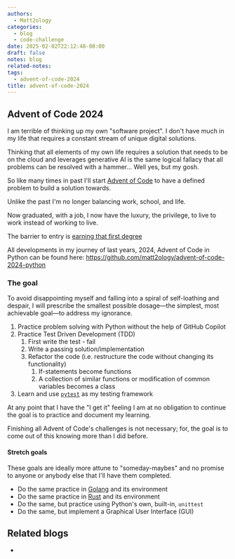 ```yaml
---
authors:
  - Matt2ology
categories:
  - blog
  - code-challenge
date: 2025-02-02T22:12:48-08:00
draft: false
notes: blog
related-notes:
tags:
  - advent-of-code-2024
title: advent-of-code-2024
---
```


## Advent of Code 2024

<!-- [Propose edits or changes on GitHub](link to GitHub repo of file) -->

I am terrible of thinking up my own "software project". I don't have much in
my life that requires a constant stream of unique digital solutions.

Thinking that all elements of my own life requires a solution that needs
to be on the cloud and leverages generative AI is the same logical fallacy
that all problems can be resolved with a hammer... Well yes, but my gosh.

So like many times in past I'll start [Advent of Code](https://adventofcode.com/)
to have a defined problem to build a solution towards.

Unlike the past I'm no longer balancing work, school, and life.

Now graduated, with a job, I now have the luxury, the privilege, to live to
work instead of working to live.

The barrier to entry is [earning that first degree](https://www.ppic.org/publication/is-college-worth-it/#:~:text=Society%20benefits%20from%20higher%20education,-Higher%20education%20is&text=In%20addition%20to%20having%20higher,poverty%20or%20need%20social%20services.)

All developments in my journey of last years, 2024, Advent of Code in Python
can be found here: <https://github.com/matt2ology/advent-of-code-2024-python>

### The goal

To avoid disappointing myself and falling into a spiral of self-loathing
and despair, I will prescribe the smallest possible dosage—the simplest,
most achievable goal—to address my ignorance.

1. Practice problem solving with Python without the help of GitHub Copilot
2. Practice Test Driven Development (TDD)
   1. First write the test - fail
   2. Write a passing solution/implementation
   3. Refactor the code (i.e. restructure the code without changing its functionality)
      1. If-statements become functions
      2. A collection of similar functions or modification of common variables becomes a class
3. Learn and use [`pytest`](https://docs.pytest.org/en/stable/) as my testing framework

At any point that I have the "I get it" feeling I am at no obligation to
continue the goal is to practice and document my learning.

Finishing all Advent of Code's challenges is not necessary; for, the goal
is to come out of this knowing more than I did before.

#### Stretch goals

These goals are ideally more attune to "someday-maybes" and no promise
to anyone or anybody else that I'll have them completed.

- Do the same practice in [Golang](https://go.dev/) and its environment
- Do the same practice in [Rust](https://www.rust-lang.org/) and its environment
- Do the same, but practice using Python's own, built-in, `unittest`
- Do the same, but implement a Graphical User Interface (GUI)

## Related blogs

<!-- [Related blog post]({{< \ref "/post/blog/path_to_file.md" >}}) -->

-

